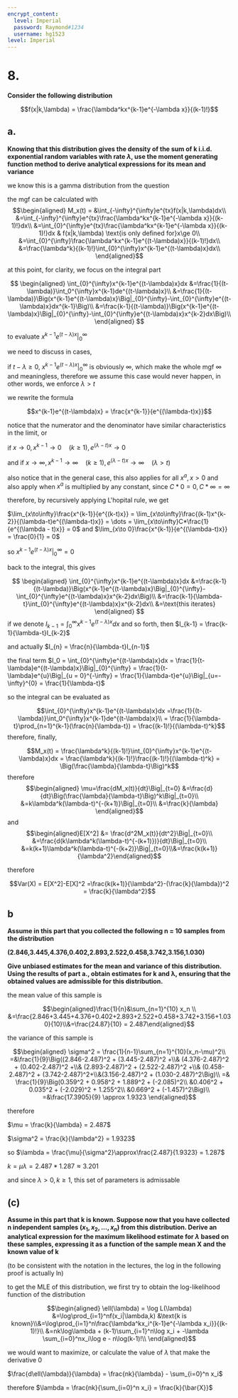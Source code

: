```yaml
---
encrypt_content:
  level: Imperial
  password: Raymond#1234
  username: hg1523
level: Imperial
---
```




# 8.

**Consider the following distribution**

$$f(x|k,\lambda) = \frac{\lambda^kx^{k-1}e^{-\lambda x}}{(k-1)!}$$
## a.
**Knowing that this distribution gives the density of the sum of k i.i.d. exponential random variables with rate $\lambda$, use the moment generating function method to derive analytical expressions for its mean and variance**

we know this is a gamma distribution from the question

the mgf can be calculated with 
$$\begin{aligned}
M_x(t) = &\int_{-\infty}^{\infty}e^{tx}f(x|k,\lambda)dx\\
&=\int_{-\infty}^{\infty}e^{tx}\frac{\lambda^kx^{k-1}e^{-\lambda x}}{(k-1)!}dx\\
&=\int_{0}^{\infty}e^{tx}\frac{\lambda^kx^{k-1}e^{-\lambda x}}{(k-1)!}dx & f(x|k,\lambda) \text{is only defined for}x\ge 0\\
&=\int_{0}^{\infty}\frac{\lambda^kx^{k-1}e^{(t-\lambda)x}}{(k-1)!}dx\\
&=\frac{\lambda^k}{(k-1)!}\int_{0}^{\infty}x^{k-1}e^{(t-\lambda)x}dx\\
\end{aligned}$$

at this point, for clarity, we focus on the integral part 

$$
\begin{aligned}
\int_{0}^{\infty}x^{k-1}e^{(t-\lambda)x}dx &=\frac{1}{(t-\lambda)}\int_0^{\infty}x^{k-1}de^{(t-\lambda)x}\\
&=\frac{1}{(t-\lambda)}\Big(x^{k-1}e^{(t-\lambda)x}\Big|_{0}^{\infty}-\int_{0}^{\infty}e^{(t-\lambda)x}dx^{k-1}\Big)\\
&=\frac{k-1}{(t-\lambda)}\Big(x^{k-1}e^{(t-\lambda)x}\Big|_{0}^{\infty}-\int_{0}^{\infty}e^{(t-\lambda)x}x^{k-2}dx\Big)\\
\end{aligned}
$$

to evaluate $x^{k-1}e^{(t-\lambda)x}\Big|_{0}^{\infty}$

we need to discuss in cases, 

if $t-\lambda \ge 0$, $x^{k-1}e^{(t-\lambda)x}\Big|_{0}^{\infty}$ is obviously $\infty$, which make the whole mgf $\infty$ and meaningless, therefore we assume this case would never happen, in other words, we enforce $\lambda>t$

we rewrite the formula

$$x^{k-1}e^{(t-\lambda)x} = \frac{x^{k-1}}{e^{(\lambda-t)x}}$$

notice that the numerator and the denominator have similar characteristics in the limit, or

if $x\to 0, x^{k-1}\to 0\quad(k\ge 1), e^{(\lambda -t)x}\to 0$

and if $x\to \infty, x^{k-1}\to \infty\quad(k\ge 1), e^{(\lambda -t)x}\to \infty\quad(\lambda > t)$

also notice that in the general case, this also applies for all $x^{a},x>0$ and also apply when $x^{a}$ is multiplied by any constant, since $C * 0 = 0, C * \infty = \infty$

therefore, by recursively applying L'hopital rule, we get

$\lim_{x\to\infty}\frac{x^{k-1}}{e^{(k-t)x}} = \lim_{x\to\infty}\frac{(k-1)x^{k-2}}{(\lambda-t)e^{(\lambda-t)x}} = \dots = \lim_{x\to\infty}C*\frac{1}{e^{(\lambda - t)x}} = 0$
and $\lim_{x\to 0}\frac{x^{k-1}}{e^{(\lambda-t)x}} = \frac{0}{1} = 0$

so $x^{k-1}e^{(t-\lambda)x}\Big|_{0}^{\infty} = 0$

back to the integral, this gives

$$
\begin{aligned}
\int_{0}^{\infty}x^{k-1}e^{(t-\lambda)x}dx 
&=\frac{k-1}{(t-\lambda)}\Big(x^{k-1}e^{(t-\lambda)x}\Big|_{0}^{\infty}-\int_{0}^{\infty}e^{(t-\lambda)x}x^{k-2}dx\Big)\\
&=\frac{k-1}{\lambda-t}\int_{0}^{\infty}e^{(t-\lambda)x}x^{k-2}dx\\
&=\text{this iterates}
\end{aligned}
$$
if we denote $I_{k-1} = \int_{0}^{\infty}x^{k-1}e^{(t-\lambda)x}dx$ and so forth, then $I_{k-1} = \frac{k-1}{\lambda-t}I_{k-2}$

and actually $I_{n} = \frac{n}{\lambda-t}I_{n-1}$

the final term $I_0 = \int_{0}^{\infty}e^{(t-\lambda)x}dx = \frac{1}{t-\lambda}e^{(t-\lambda)x}\Big|_{0}^{\infty} = \frac{1}{t-\lambda}e^{u}\Big|_{u = 0}^{-\infty} = \frac{1}{\lambda-t}e^{u}\Big|_{u=-\infty}^{0} = \frac{1}{\lambda-t}$

so the integral can be evaluated as 

$$\int_{0}^{\infty}x^{k-1}e^{(t-\lambda)x}dx =\frac{1}{(t-\lambda)}\int_0^{\infty}x^{k-1}de^{(t-\lambda)x}\\ = \frac{1}{\lambda-t}\prod_{n=1}^{k-1}(\frac{n}{\lambda-t}) = \frac{(k-1)!}{(\lambda-t)^k}$$
therefore, finally,

$$M_x(t) = \frac{\lambda^k}{(k-1)!}\int_{0}^{\infty}x^{k-1}e^{(t-\lambda)x}dx = \frac{\lambda^k}{(k-1)!}\frac{(k-1)!}{(\lambda-t)^k} = \Big(\frac{\lambda}{\lambda-t}\Big)^k$$
therefore
$$\begin{aligned}
\mu=\frac{dM_x(t)}{dt}\Big|_{t=0} &=\frac{d}{dt}\Big(\frac{\lambda}{\lambda-t}\Big)^k\Big|_{t=0}\\
&=k\lambda^k(\lambda-t)^{-(k+1)}\Big|_{t=0}\\
&=\frac{k}{\lambda}
\end{aligned}$$
and 
$$\begin{aligned}E[X^2] &= \frac{d^2M_x(t)}{dt^2}\Big|_{t=0}\\
&=\frac{d(k\lambda^k(\lambda-t)^{-(k+1)})}{dt}\Big|_{t=0}\\
&=k(k+1)\lambda^k(\lambda-t)^{-(k+2)}\Big|_{t=0}\\&=\frac{k(k+1)}{\lambda^2}\end{aligned}$$

therefore

$$Var(X) = E[X^2]-E[X]^2 =\frac{k(k+1)}{\lambda^2}-(\frac{k}{\lambda})^2 = \frac{k}{\lambda^2}$$

## b

**Assume in this part that you collected the following n = 10 samples from the distribution** 

**(2.846,3.445,4.376,0.402,2.893,2.522,0.458,3.742,3.156,1.030)**

**Give unbiased estimates for the mean and variance of this distribution. Using the results of part a., obtain estimates for k and λ, ensuring that the obtained values are admissible for this distribution.**

the mean value of this sample is 

$$\begin{aligned}\frac{1}{n}&\sum_{n=1}^{10} x_n \\ &=\frac{2.846+3.445+4.376+0.402+2.893+2.522+0.458+3.742+3.156+1.030}{10}\\&=\frac{24.87}{10} = 2.487\end{aligned}$$

the variance of this sample is

$$\begin{aligned}
\sigma^2 = \frac{1}{n-1}\sum_{n=1}^{10}(x_n-\mu)^2\\
=&\frac{1}{9}\Big((2.846-2.487)^2 + (3.445-2.487)^2 +\\& (4.376-2.487)^2 + (0.402-2.487)^2 +\\& (2.893-2.487)^2 + (2.522-2.487)^2 +\\& (0.458-2.487)^2 + (3.742-2.487)^2+\\&(3.156-2.487)^2 + (1.030-2.487)^2\Big)\\
=& \frac{1}{9}\Big(0.359^2 + 0.958^2 + 1.889^2 + (-2.085)^2\\
&0.406^2 + 0.035^2 + (-2.029)^2 + 1.255^2\\
&0.669^2 + (-1.457)^2\Big)\\
=&\frac{17.3905}{9} \approx 1.9323
\end{aligned}$$

therefore

$\mu = \frac{k}{\lambda} = 2.487$

$\sigma^2 = \frac{k}{\lambda^2} = 1.9323$

so $\lambda = \frac{\mu}{\sigma^2}\approx\frac{2.487}{1.9323} = 1.287$

$k = \mu\lambda = 2.487*1.287\approx 3.201$

and since $\lambda > 0,k\ge 1$, this set of parameters is admissable

## (c)

**Assume in this part that k is known. Suppose now that you have collected n independent samples $(x_1,x_2,...,x_n)$ from this distribution. Derive an analytical expression for the maximum likelihood estimate for $\lambda$ based on these samples, expressing it as a function of the sample mean X and the known value of k**

(to be consistent with the notation in the lectures, the log in the following proof is actually ln)

to get the MLE of this distribution, we first try to obtain the log-likelihood function of the distribution

$$\begin{aligned}
\ell(\lambda) = \log L(\lambda) &=\log\prod_{i=1}^nf(x_i|\lambda,k) &\text{k is known}\\&=\log\prod_{i=1}^n\frac{\lambda^kx_i^{k-1}e^{-\lambda x_i}}{(k-1)!}\\
&=nk\log\lambda + (k-1)\sum_{i=1}^n\log x_i + -\lambda \sum_{i=0}^nx_i\log e - n\log(k-1)!\\
\end{aligned}$$

we would want to maximize, or calculate the value of $\lambda$ that make the derivative 0

$\frac{d\ell(\lambda)}{\lambda} = \frac{nk}{\lambda} - \sum_{i=0}^n x_i$

therefore $\lambda = \frac{nk}{\sum_{i=0}^n x_i} = \frac{k}{\bar{X}}$

